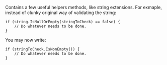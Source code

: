 Contains a few useful helpers methods, like string extensions. For exmaple, instead of clunky original way of validating the string:

```
if (string.IsNullOrEmpty(stringToCheck) == false) {
    // Do whatever needs to be done.
}
```

You may now write:

```
if (stringToCheck.IsNonEmpty()) {
    // Do whatever needs to be done.
}
```
